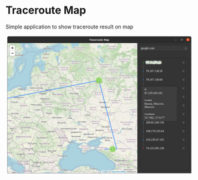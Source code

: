 # Traceroute Map

Simple application to show traceroute result on map

<img src="screenshot0.png" alt="Preview" />
